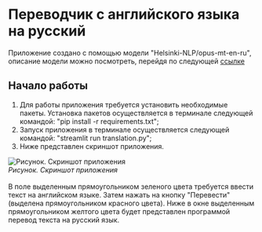 # Переводчик с английского языка на русский
Приложение создано с помощью модели "Helsinki-NLP/opus-mt-en-ru", описание модели можно посмотреть, перейдя по следующей [ссылке](https://huggingface.co/Helsinki-NLP/opus-mt-en-ru)
## Начало работы
1. Для работы приложения требуется установить необходимые пакеты. Установка пакетов осуществляется в терминале следующей командой: "pip install -r requirements.txt";
2. Запуск приложения в терминале осуществляется следующей командой: "streamlit run translation.py";
3. Ниже представлен скриншот приложения.
<image src="screenshot.png" alt="Рисунок. Скриншот приложения">
<br><i>Рисунок. Скриншот приложения</i>
<br><br>
В поле выделенным прямоугольником зеленого цвета требуется ввести текст на английском языке. Затем нажать на кнопку "Перевести" (выделена прямоугольником красного цвета). Ниже в окне выделенным прямоугольником желтого цвета будет представлен программой перевод текста на русский язык.
